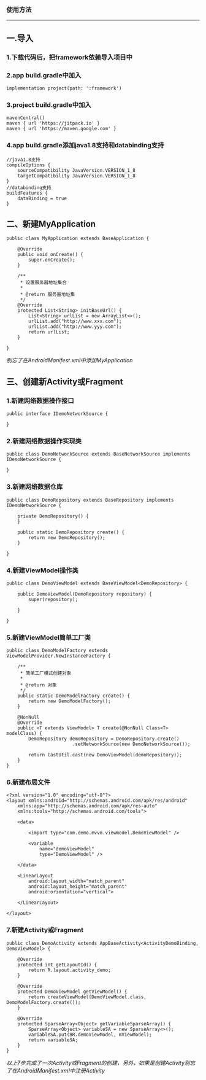 ﻿### 使用方法
-----------------
## 一.导入
### 1.下载代码后，把framework依赖导入项目中
### 2.app build.gradle中加入 
```
implementation project(path: ':framework')
```
### 3.project build.gradle中加入 
```
mavenCentral()
maven { url 'https://jitpack.io' }
maven { url 'https://maven.google.com' }
```
### 4.app build.gradle添加java1.8支持和databinding支持
```
//java1.8支持
compileOptions {
    sourceCompatibility JavaVersion.VERSION_1_8
    targetCompatibility JavaVersion.VERSION_1_8
}
//databinding支持
buildFeatures {
    dataBinding = true
}
```
## 二、新建MyApplication
```
public class MyApplication extends BaseApplication {

    @Override
    public void onCreate() {
        super.onCreate();
    }

    /**
     * 设置服务器地址集合
     *
     * @return 服务器地址集
     */
    @Override
    protected List<String> initBaseUrl() {
        List<String> urlList = new ArrayList<>();
        urlList.add("http://www.xxx.com");
        urlList.add("http://www.yyy.com");
        return urlList;
    }

}
```
*别忘了在AndroidManifest.xml中添加MyApplication*
## 三、创建新Activity或Fragment
### 1.新建网络数据操作接口
```
public interface IDemoNetworkSource {

}
```
### 2.新建网络数据操作实现类
```
public class DemoNetworkSource extends BaseNetworkSource implements IDemoNetworkSource {

}
```
### 3.新建网络数据仓库
```
public class DemoRepository extends BaseRepository implements IDemoNetworkSource {

    private DemoRepository() {
    }

    public static DemoRepository create() {
        return new DemoRepository();
    }

}
```
### 4.新建ViewModel操作类
```
public class DemoViewModel extends BaseViewModel<DemoRepository> {

    public DemoViewModel(DemoRepository repository) {
        super(repository);

    }

}
```
### 5.新建ViewModel简单工厂类
```
public class DemoModelFactory extends ViewModelProvider.NewInstanceFactory {

    /**
     * 简单工厂模式创建对象
     *
     * @return 对象
     */
    public static DemoModelFactory create() {
        return new DemoModelFactory();
    }

    @NonNull
    @Override
    public <T extends ViewModel> T create(@NonNull Class<T> modelClass) {
        DemoRepository demoRepository = DemoRepository.create()
                        .setNetworkSource(new DemoNetworkSource());

        return CastUtil.cast(new DemoViewModel(demoRepository));
    }
}
```
### 6.新建布局文件
```
<?xml version="1.0" encoding="utf-8"?>
<layout xmlns:android="http://schemas.android.com/apk/res/android"
    xmlns:app="http://schemas.android.com/apk/res-auto"
    xmlns:tools="http://schemas.android.com/tools">

    <data>

        <import type="com.demo.mvvm.viewmodel.DemoViewModel" />

        <variable
            name="demoViewModel"
            type="DemoViewModel" />

    </data>

    <LinearLayout
        android:layout_width="match_parent"
        android:layout_height="match_parent"
        android:orientation="vertical">

    </LinearLayout>

</layout>
```
### 7.新建Activity或Fragment
```
public class DemoActivity extends AppBaseActivity<ActivityDemoBinding, DemoViewModel> {

    @Override
    protected int getLayoutId() {
        return R.layout.activity_demo;
    }

    @Override
    protected DemoViewModel getViewModel() {
        return createViewModel(DemoViewModel.class, DemoModelFactory.create());
    }

    @Override
    protected SparseArray<Object> getVariableSparseArray() {
        SparseArray<Object> variableSA = new SparseArray<>();
        variableSA.put(BR.demoViewModel, mViewModel);
        return variableSA;
    }
}
```
*以上7步完成了一次Activity或Fragment的创建，另外，如果是创建Activity别忘了在AndroidManifest.xml中注册Activity*
